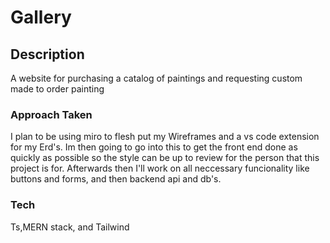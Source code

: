 # Gallery

## Description
A website for purchasing a catalog of paintings and requesting custom made to order painting

### Approach Taken
I plan to be using miro to flesh put my Wireframes and a vs code extension for my Erd's. Im then going to go into this to get the front end done as quickly as possible so the style can be up to review for the person that this project is for. Afterwards then I'll work on all neccessary funcionality like buttons and forms, and then backend api and db's.

### Tech
Ts,MERN stack, and Tailwind

<!-- ### Wireframe -->

<!-- ### Erd's -->

<!-- ### Restful Routes -->

<!-- ### Sources -->
